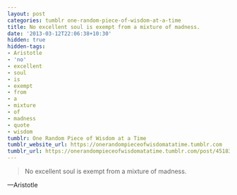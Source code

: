 ```yaml
---
layout: post
categories: tumblr one-random-piece-of-wisdom-at-a-time
title: No excellent soul is exempt from a mixture of madness.
date: '2013-03-12T22:06:38+10:30'
hidden: true
hidden-tags:
- Aristotle
- 'no'
- excellent
- soul
- is
- exempt
- from
- a
- mixture
- of
- madness
- quote
- wisdom
tumblr: One Random Piece of Wisdom at a Time
tumblr_website_url: https://onerandompieceofwisdomatatime.tumblr.com
tumblr_url: https://onerandompieceofwisdomatatime.tumblr.com/post/45183970499/no-excellent-soul-is-exempt-from-a-mixture-of
---
```

> No excellent soul is exempt from a mixture of madness.

—Aristotle
